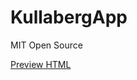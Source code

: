 # KullabergApp

MIT Open Source

[Preview HTML](https://rawgit.com/xtreemze/KullabergApp/master/index.html)
